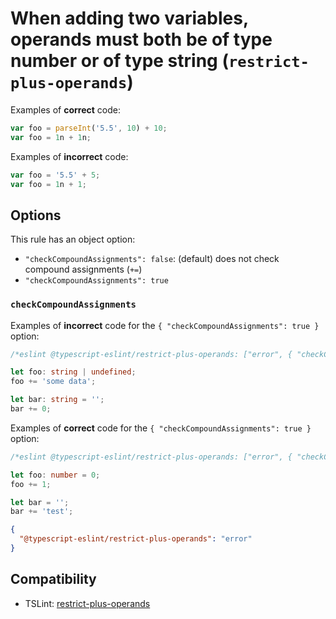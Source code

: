 # When adding two variables, operands must both be of type number or of type string (`restrict-plus-operands`)

Examples of **correct** code:

```ts
var foo = parseInt('5.5', 10) + 10;
var foo = 1n + 1n;
```

Examples of **incorrect** code:

```ts
var foo = '5.5' + 5;
var foo = 1n + 1;
```

## Options

This rule has an object option:

- `"checkCompoundAssignments": false`: (default) does not check compound assignments (`+=`)
- `"checkCompoundAssignments": true`

### `checkCompoundAssignments`

Examples of **incorrect** code for the `{ "checkCompoundAssignments": true }` option:

```ts
/*eslint @typescript-eslint/restrict-plus-operands: ["error", { "checkCompoundAssignments": true }]*/

let foo: string | undefined;
foo += 'some data';

let bar: string = '';
bar += 0;
```

Examples of **correct** code for the `{ "checkCompoundAssignments": true }` option:

```ts
/*eslint @typescript-eslint/restrict-plus-operands: ["error", { "checkCompoundAssignments": true }]*/

let foo: number = 0;
foo += 1;

let bar = '';
bar += 'test';
```

```json
{
  "@typescript-eslint/restrict-plus-operands": "error"
}
```

## Compatibility

- TSLint: [restrict-plus-operands](https://palantir.github.io/tslint/rules/restrict-plus-operands/)
